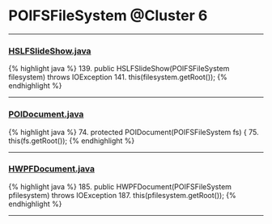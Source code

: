 # POIFSFileSystem @Cluster 6

***

### [HSLFSlideShow.java](https://searchcode.com/codesearch/view/97394255/)
{% highlight java %}
139. public HSLFSlideShow(POIFSFileSystem filesystem) throws IOException
141.   this(filesystem.getRoot());
{% endhighlight %}

***

### [POIDocument.java](https://searchcode.com/codesearch/view/97383067/)
{% highlight java %}
74. protected POIDocument(POIFSFileSystem fs) {
75.    this(fs.getRoot());
{% endhighlight %}

***

### [HWPFDocument.java](https://searchcode.com/codesearch/view/97383956/)
{% highlight java %}
185. public HWPFDocument(POIFSFileSystem pfilesystem) throws IOException
187.   this(pfilesystem.getRoot());
{% endhighlight %}

***

